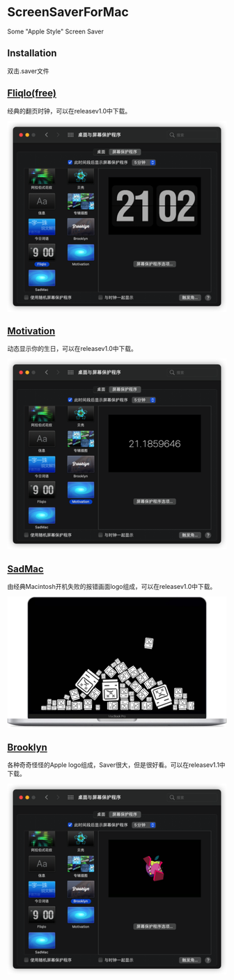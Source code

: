 # ScreenSaverForMac
Some "Apple Style" Screen Saver

## Installation

双击.saver文件

## [Fliqlo(free)](https://fliqlo.com/screensaver/)

经典的翻页时钟，可以在releasev1.0中下载。

![Fliqlo](https://raw.githubusercontent.com/Jechin/PicLib/main/image/Fliqlo.png)

## [Motivation](https://github.com/soffes/Motivation)

动态显示你的生日，可以在releasev1.0中下载。

![Motivation](https://raw.githubusercontent.com/Jechin/PicLib/main/image/Motivation.png)

## [SadMac](https://github.com/st3fan/SadMacScreenSaver)

由经典Macintosh开机失败的报错画面logo组成，可以在releasev1.0中下载。

![SadMac](https://raw.githubusercontent.com/Jechin/PicLib/main/image/SadMac.JPG)



## [Brooklyn](https://github.com/pedrommcarrasco/Brooklyn)

各种奇奇怪怪的Apple logo组成，Saver很大，但是很好看。可以在releasev1.1中下载。

![Brooklyn](https://raw.githubusercontent.com/Jechin/PicLib/main/image/Brooklyn.png)
